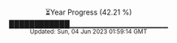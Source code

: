 <p align="center">
⏳Year Progress (42.21 %) <br>
████████████▁▁▁▁▁▁▁▁▁▁▁▁▁▁▁▁▁▁ <br>
<sub>Updated: Sun, 04 Jun 2023 01:59:14 GMT</sub>
</p>

